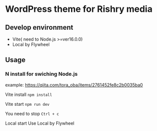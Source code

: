 # WordPress theme for Rishry media

## Develop environment

- Vite( need to Node.js >=ver16.0.0)
- Local by Flywheel
  
## Usage

### N install for swiching Node.js
example: https://qiita.com/tora_oba/items/2761452fe8c2b0035ba0

Vite install
``` npm install ```

Vite start
``` npm run dev ```

You need to stop
``` Ctrl + c ```

Local start
Use Local by Flywheel
